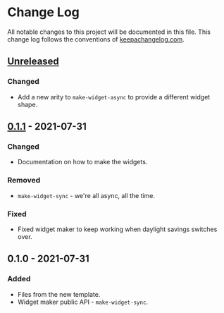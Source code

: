 # Change Log
All notable changes to this project will be documented in this file. This change log follows the conventions of [keepachangelog.com](http://keepachangelog.com/).

## [Unreleased]
### Changed
- Add a new arity to `make-widget-async` to provide a different widget shape.

## [0.1.1] - 2021-07-31
### Changed
- Documentation on how to make the widgets.

### Removed
- `make-widget-sync` - we're all async, all the time.

### Fixed
- Fixed widget maker to keep working when daylight savings switches over.

## 0.1.0 - 2021-07-31
### Added
- Files from the new template.
- Widget maker public API - `make-widget-sync`.

[Unreleased]: https://github.com/practicalli/practicalli.stackoverflow-survey/compare/0.1.1...HEAD
[0.1.1]: https://github.com/practicalli/practicalli.stackoverflow-survey/compare/0.1.0...0.1.1
